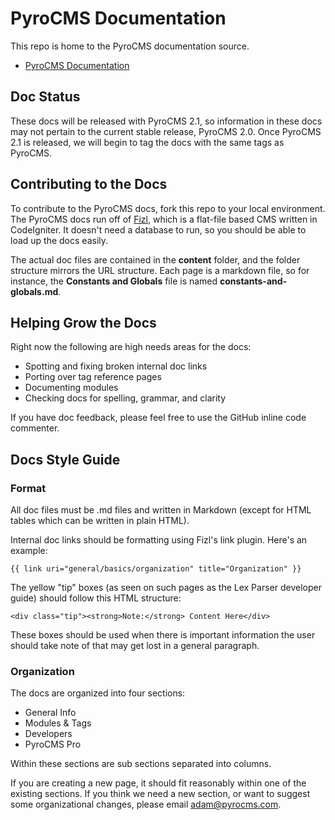# PyroCMS Documentation

This repo is home to the PyroCMS documentation source. 

* [PyroCMS Documentation](http://pyrocms.com/docs)

## Doc Status

These docs will be released with PyroCMS 2.1, so information in these docs may not pertain to the current stable release, PyroCMS 2.0. Once PyroCMS 2.1 is released, we will begin to tag the docs with the same tags as PyroCMS. 

## Contributing to the Docs

To contribute to the PyroCMS docs, fork this repo to your local environment. The PyroCMS docs run off of [Fizl](https://github.com/parse19/Fizl), which is a flat-file based CMS written in CodeIgniter. It doesn't need a database to run, so you should be able to load up the docs easily.

The actual doc files are contained in the **content** folder, and the folder structure mirrors the URL structure. Each page is a markdown file, so for instance, the **Constants and Globals** file is named **constants-and-globals.md**.

## Helping Grow the Docs

Right now the following are high needs areas for the docs:

* Spotting and fixing broken internal doc links
* Porting over tag reference pages
* Documenting modules
* Checking docs for spelling, grammar, and clarity

If you have doc feedback, please feel free to use the GitHub inline code commenter.

## Docs Style Guide

### Format

All doc files must be .md files and written in Markdown (except for HTML tables which can be written in plain HTML).

Internal doc links should be formatting using Fizl's link plugin. Here's an example:

	{{ link uri="general/basics/organization" title="Organization" }}
	
The yellow "tip" boxes (as seen on such pages as the Lex Parser developer guide) should follow this HTML structure:

	<div class="tip"><strong>Note:</strong> Content Here</div>
	
These boxes should be used when there is important information the user should take note of that may get lost in a general paragraph.

### Organization

The docs are organized into four sections:

* General Info
* Modules & Tags
* Developers
* PyroCMS Pro

Within these sections are sub sections separated into columns.

If you are creating a new page, it should fit reasonably within one of the existing sections. If you think we need a new section, or want to suggest some organizational changes, please email [adam@pyrocms.com](mailto:adam@pyrocms.com).
